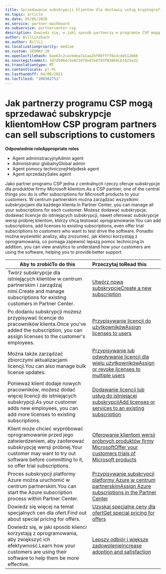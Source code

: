 ```yaml
---
title: Sprzedawanie subskrypcji klientów dla dostawcy usług kryptograficznych
ms.topic: article
ms.date: 05/05/2020
ms.service: partner-dashboard
ms.subservice: partnercenter-csp
description: Dowiedz się, w jaki sposób partnerzy w programie CSP mogą sprzedawać subskrypcje klientom i zarządzać nimi za pomocą Centrum partnerskiego.
author: BillLinzbach
ms.author: BillLi
ms.localizationpriority: medium
ms.custom: SEOMAY.20
ms.openlocfilehash: 6ae63c2cacbdea7a1aa2bf08ffff8a3cde512668
ms.sourcegitcommit: 3d7d5064c5e021079ed7e6f93f03869cbf425a32
ms.translationtype: MT
ms.contentlocale: pl-PL
ms.lasthandoff: 04/06/2021
ms.locfileid: "106502751"
---
```

# <a name="how-csp-program-partners-can-sell-subscriptions-to-customers"></a><span data-ttu-id="9b8be-103">Jak partnerzy programu CSP mogą sprzedawać subskrypcje klientom</span><span class="sxs-lookup"><span data-stu-id="9b8be-103">How CSP program partners can sell subscriptions to customers</span></span>

<span data-ttu-id="9b8be-104">**Odpowiednie role**</span><span class="sxs-lookup"><span data-stu-id="9b8be-104">**Appropriate roles**</span></span>

- <span data-ttu-id="9b8be-105">Agent administracyjny</span><span class="sxs-lookup"><span data-stu-id="9b8be-105">Admin agent</span></span>
- <span data-ttu-id="9b8be-106">Administrator globalny</span><span class="sxs-lookup"><span data-stu-id="9b8be-106">Global admin</span></span>
- <span data-ttu-id="9b8be-107">Agent pomocy technicznej</span><span class="sxs-lookup"><span data-stu-id="9b8be-107">Helpdesk agent</span></span>
- <span data-ttu-id="9b8be-108">Agent sprzedaży</span><span class="sxs-lookup"><span data-stu-id="9b8be-108">Sales agent</span></span>

<span data-ttu-id="9b8be-109">Jako partner programu CSP jedna z centralnych rzeczy oferuje subskrypcje dla produktów firmy Microsoft klientom.</span><span class="sxs-lookup"><span data-stu-id="9b8be-109">As a CSP partner, one of the central things you do is offer subscriptions for Microsoft products to your customers.</span></span> <span data-ttu-id="9b8be-110">W centrum partnerskim można zarządzać wszystkimi subskrypcjami dla każdego klienta.</span><span class="sxs-lookup"><span data-stu-id="9b8be-110">In Partner Center, you can manage all your subscriptions for each customer.</span></span> <span data-ttu-id="9b8be-111">Możesz dodawać subskrypcje, dodawać licencje do istniejących subskrypcji, nawet oferować subskrypcje wersji próbnej klientom, którzy chcą testować oprogramowanie.</span><span class="sxs-lookup"><span data-stu-id="9b8be-111">You can add subscriptions, add licenses to existing subscriptions, even offer trial subscriptions to customers who want to test drive the software.</span></span> <span data-ttu-id="9b8be-112">Ponadto można wyświetlić analizy, aby zrozumieć, jak klienci korzystają z oprogramowania, co pomaga zapewnić lepszą pomoc techniczną.</span><span class="sxs-lookup"><span data-stu-id="9b8be-112">In addition, you can view analytics to understand how your customers are using the software, helping you to provide better support.</span></span>

|<span data-ttu-id="9b8be-113">**Aby to zrobić**</span><span class="sxs-lookup"><span data-stu-id="9b8be-113">**To do this**</span></span>   |<span data-ttu-id="9b8be-114">**Przeczytaj to**</span><span class="sxs-lookup"><span data-stu-id="9b8be-114">**Read this**</span></span>   |
|----------------------|:----------------------|
|<span data-ttu-id="9b8be-115">Twórz subskrypcje dla istniejących klientów w centrum partnerskim i zarządzaj nimi.</span><span class="sxs-lookup"><span data-stu-id="9b8be-115">Create and manage subscriptions for existing customers in Partner Center.</span></span>|[<span data-ttu-id="9b8be-116">Utwórz nową subskrypcję</span><span class="sxs-lookup"><span data-stu-id="9b8be-116">Create a new subscription</span></span>](create-a-new-subscription.md)|
|<span data-ttu-id="9b8be-117">Po dodaniu subskrypcji możesz przypisywać licencje do pracowników klienta.</span><span class="sxs-lookup"><span data-stu-id="9b8be-117">Once you've added the subscription, you can assign licenses to the customer's employees.</span></span>  |[<span data-ttu-id="9b8be-118">Przypisywanie licencji do użytkowników</span><span class="sxs-lookup"><span data-stu-id="9b8be-118">Assign licenses to users</span></span>](assign-licenses-to-users.md)|
|<span data-ttu-id="9b8be-119">Można także zarządzać zbiorczymi aktualizacjami licencji.</span><span class="sxs-lookup"><span data-stu-id="9b8be-119">You can also manage bulk license updates.</span></span>   |[<span data-ttu-id="9b8be-120">Przypisywanie lub odwoływanie licencji dla wielu użytkowników</span><span class="sxs-lookup"><span data-stu-id="9b8be-120">Assign or revoke licenses to multiple users</span></span>](bulk-license-provisioning-for-multiple-users.md)|
|<span data-ttu-id="9b8be-121">Ponieważ klient dodaje nowych pracowników, możesz dodać więcej licencji do istniejących subskrypcji.</span><span class="sxs-lookup"><span data-stu-id="9b8be-121">As your customer adds new employees, you can add more licenses to existing subscriptions.</span></span>   |[<span data-ttu-id="9b8be-122">Dodawanie licencji lub usług do istniejącej subskrypcji</span><span class="sxs-lookup"><span data-stu-id="9b8be-122">Add licenses or services to an existing subscription</span></span>](add-licenses-or-services-to-an-existing-subscription.md)|
|<span data-ttu-id="9b8be-123">Klient może chcieć wypróbować oprogramowanie przed jego zatwierdzeniem, aby zaoferować subskrypcję wersji próbnej.</span><span class="sxs-lookup"><span data-stu-id="9b8be-123">Your customer may want to try out software before committing to it, so offer trial subscriptions.</span></span>    |[<span data-ttu-id="9b8be-124">Oferowanie klientom wersji próbnych produktów firmy Microsoft</span><span class="sxs-lookup"><span data-stu-id="9b8be-124">Offer your customers trials of Microsoft products</span></span>](offer-your-customers-trials-of-microsoft-products.md)|
|<span data-ttu-id="9b8be-125">Proces subskrypcji platformy Azure można uruchomić w centrum partnerskim.</span><span class="sxs-lookup"><span data-stu-id="9b8be-125">You can start the Azure subscription process within Partner Center.</span></span>   |[<span data-ttu-id="9b8be-126">Przypisywanie subskrypcji platformy Azure w centrum partnerskim</span><span class="sxs-lookup"><span data-stu-id="9b8be-126">Assign Azure subscriptions in the Partner Center</span></span>](assign-azure-subscriptions.md)|
|<span data-ttu-id="9b8be-127">Dowiedz się więcej na temat specjalnych cen dla ofert.</span><span class="sxs-lookup"><span data-stu-id="9b8be-127">Find out about special pricing for offers.</span></span>   |[<span data-ttu-id="9b8be-128">Uzyskaj specjalne ceny dla ofert</span><span class="sxs-lookup"><span data-stu-id="9b8be-128">Get special pricing for offers</span></span>](get-special-pricing-for-offers.md)|
|<span data-ttu-id="9b8be-129">Dowiedz się, w jaki sposób klienci korzystają z oprogramowania, aby zwiększyć ich efektywność.</span><span class="sxs-lookup"><span data-stu-id="9b8be-129">Learn how your customers are using their software to help them be more effective.</span></span>   | [<span data-ttu-id="9b8be-130">Lepszy odbiór i większe zadowolenie</span><span class="sxs-lookup"><span data-stu-id="9b8be-130">Increase adoption and satisfaction</span></span>](increasing-adoption-and-satisfaction.md)   |
